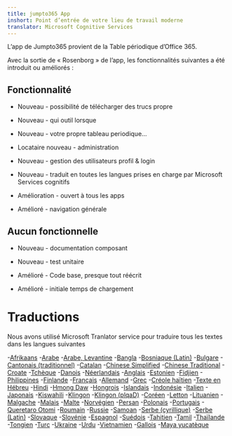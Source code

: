 ```yaml
---
title: jumpto365 App
inshort: Point d’entrée de votre lieu de travail moderne
translator: Microsoft Cognitive Services
---
```



L’app de Jumpto365 provient de la Table périodique d’Office 365. 

Avec la sortie de « Rosenborg » de l’app, les fonctionnalités suivantes a été introduit ou améliorés :

## Fonctionnalité

* Nouveau - possibilité de télécharger des trucs propre

* Nouveau - qui outil lorsque

* Nouveau - votre propre tableau periodique...

* Locataire nouveau - administration

* Nouveau - gestion des utilisateurs profil & login

* Nouveau - traduit en toutes les langues prises en charge par Microsoft Services cognitifs

* Amélioration - ouvert à tous les apps

* Amélioré - navigation générale

## Aucun fonctionnelle

* Nouveau - documentation composant

* Nouveau - test unitaire

* Amélioré - Code base, presque tout réécrit

* Amélioré - initiale temps de chargement


# Traductions
Nous avons utilisé Microsoft Tranlator service pour traduire tous les textes dans les langues suivantes

-[Afrikaans](https://preview.app.jumpto365.com/tool/jumpto365/language/af)
-[Arabe](https://preview.app.jumpto365.com/tool/jumpto365/language/ar)
-[Arabe, Levantine](https://preview.app.jumpto365.com/tool/jumpto365/language/apc)
-[Bangla](https://preview.app.jumpto365.com/tool/jumpto365/language/bn)
-[Bosniaque (Latin)](https://preview.app.jumpto365.com/tool/jumpto365/language/bs)
-[Bulgare](https://preview.app.jumpto365.com/tool/jumpto365/language/bg)
-[Cantonais (traditionnel)](https://preview.app.jumpto365.com/tool/jumpto365/language/yue)
-[Catalan](https://preview.app.jumpto365.com/tool/jumpto365/language/ca)
-[Chinese Simplified](https://preview.app.jumpto365.com/tool/jumpto365/language/zh-Hans)
-[Chinese Traditional](https://preview.app.jumpto365.com/tool/jumpto365/language/zh-Hant)
-[Croate](https://preview.app.jumpto365.com/tool/jumpto365/language/hr)
-[Tchèque](https://preview.app.jumpto365.com/tool/jumpto365/language/cs)
-[Danois](https://preview.app.jumpto365.com/tool/jumpto365/language/da)
-[Néerlandais](https://preview.app.jumpto365.com/tool/jumpto365/language/nl)
-[Anglais](https://preview.app.jumpto365.com/tool/jumpto365/language/en)
-[Estonien](https://preview.app.jumpto365.com/tool/jumpto365/language/et)
-[Fidjien](https://preview.app.jumpto365.com/tool/jumpto365/language/fj)
-[Philippines](https://preview.app.jumpto365.com/tool/jumpto365/language/fil)
-[Finlande](https://preview.app.jumpto365.com/tool/jumpto365/language/fi)
-[Français](https://preview.app.jumpto365.com/tool/jumpto365/language/fr)
-[Allemand](https://preview.app.jumpto365.com/tool/jumpto365/language/de)
-[Grec](https://preview.app.jumpto365.com/tool/jumpto365/language/el)
-[Créole haïtien](https://preview.app.jumpto365.com/tool/jumpto365/language/ht)
-[Texte en Hébreu](https://preview.app.jumpto365.com/tool/jumpto365/language/he)
-[Hindi](https://preview.app.jumpto365.com/tool/jumpto365/language/hi)
-[Hmong Daw](https://preview.app.jumpto365.com/tool/jumpto365/language/mww)
-[Hongrois](https://preview.app.jumpto365.com/tool/jumpto365/language/hu)
-[Islandais](https://preview.app.jumpto365.com/tool/jumpto365/language/is)
-[Indonésie](https://preview.app.jumpto365.com/tool/jumpto365/language/id)
-[Italien](https://preview.app.jumpto365.com/tool/jumpto365/language/it)
-[Japonais](https://preview.app.jumpto365.com/tool/jumpto365/language/ja)
-[Kiswahili](https://preview.app.jumpto365.com/tool/jumpto365/language/sw)
-[Klingon](https://preview.app.jumpto365.com/tool/jumpto365/language/tlh)
-[Klingon (plqaD)](https://preview.app.jumpto365.com/tool/jumpto365/language/tlh-Qaak)
-[Coréen](https://preview.app.jumpto365.com/tool/jumpto365/language/ko)
-[Letton](https://preview.app.jumpto365.com/tool/jumpto365/language/lv)
-[Lituanien](https://preview.app.jumpto365.com/tool/jumpto365/language/lt)
-[Malgache](https://preview.app.jumpto365.com/tool/jumpto365/language/mg)
-[Malais](https://preview.app.jumpto365.com/tool/jumpto365/language/ms)
-[Malte](https://preview.app.jumpto365.com/tool/jumpto365/language/mt)
-[Norvégien](https://preview.app.jumpto365.com/tool/jumpto365/language/nb)
-[Persan](https://preview.app.jumpto365.com/tool/jumpto365/language/fa)
-[Polonais](https://preview.app.jumpto365.com/tool/jumpto365/language/pl)
-[Portugais](https://preview.app.jumpto365.com/tool/jumpto365/language/pt)
-[Queretaro Otomi](https://preview.app.jumpto365.com/tool/jumpto365/language/otq)
-[Roumain](https://preview.app.jumpto365.com/tool/jumpto365/language/ro)
-[Russie](https://preview.app.jumpto365.com/tool/jumpto365/language/ru)
-[Samoan](https://preview.app.jumpto365.com/tool/jumpto365/language/sm)
-[Serbe (cyrillique)](https://preview.app.jumpto365.com/tool/jumpto365/language/sr-Cyrl)
-[Serbe (Latin)](https://preview.app.jumpto365.com/tool/jumpto365/language/sr-Latn)
-[Slovaque](https://preview.app.jumpto365.com/tool/jumpto365/language/sk)
-[Slovénie](https://preview.app.jumpto365.com/tool/jumpto365/language/sl)
-[Espagnol](https://preview.app.jumpto365.com/tool/jumpto365/language/es)
-[Suédois](https://preview.app.jumpto365.com/tool/jumpto365/language/sv)
-[Tahitien](https://preview.app.jumpto365.com/tool/jumpto365/language/ty)
-[Tamil](https://preview.app.jumpto365.com/tool/jumpto365/language/ta)
-[Thaïlande](https://preview.app.jumpto365.com/tool/jumpto365/language/th)
-[Tongien](https://preview.app.jumpto365.com/tool/jumpto365/language/to)
-[Turc](https://preview.app.jumpto365.com/tool/jumpto365/language/tr)
-[Ukraine](https://preview.app.jumpto365.com/tool/jumpto365/language/uk)
-[Urdu](https://preview.app.jumpto365.com/tool/jumpto365/language/ur)
-[Vietnamien](https://preview.app.jumpto365.com/tool/jumpto365/language/vi)
-[Gallois](https://preview.app.jumpto365.com/tool/jumpto365/language/cy)
-[Maya yucatèque](https://preview.app.jumpto365.com/tool/jumpto365/language/yua)

